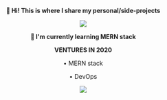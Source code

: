 <p align="center">
  <b>👋 Hi! This is where I share my personal/side-projects</b>
</p>
<p align="center">
  <img src="https://media.giphy.com/media/wpoLqr5FT1sY0/giphy.gif">
</p>
<p align="center">
  <b>🌱 I'm currently learning MERN stack</b>
</p>
<p align="center">
  <b>VENTURES IN 2020</b>
</p>
<p align="center">• MERN stack</p>
<p align="center">• DevOps</p>
<p align="center">
  <img src="https://github-readme-stats.vercel.app/api/top-langs/?username=justinbalaguer&layout=compact" />
</p>
